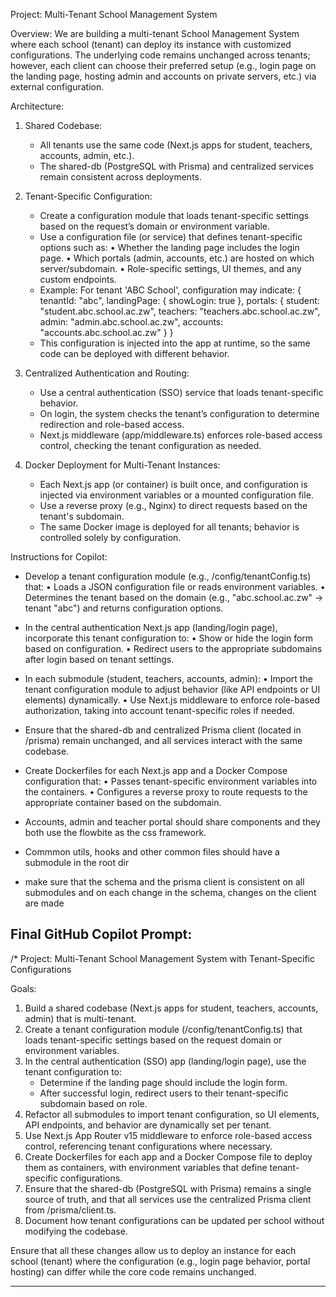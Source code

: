 Project: Multi-Tenant School Management System

Overview:
We are building a multi-tenant School Management System where each school (tenant) can deploy its instance with customized configurations. The underlying code remains unchanged across tenants; however, each client can choose their preferred setup (e.g., login page on the landing page, hosting admin and accounts on private servers, etc.) via external configuration.

Architecture:
1. Shared Codebase:
   - All tenants use the same code (Next.js apps for student, teachers, accounts, admin, etc.).
   - The shared-db (PostgreSQL with Prisma) and centralized services remain consistent across deployments.
   
2. Tenant-Specific Configuration:
   - Create a configuration module that loads tenant-specific settings based on the request’s domain or environment variable.
   - Use a configuration file (or service) that defines tenant-specific options such as:
     • Whether the landing page includes the login page.
     • Which portals (admin, accounts, etc.) are hosted on which server/subdomain.
     • Role-specific settings, UI themes, and any custom endpoints.
   - Example: For tenant 'ABC School', configuration may indicate:
         { tenantId: "abc", landingPage: { showLogin: true }, portals: { student: "student.abc.school.ac.zw", teachers: "teachers.abc.school.ac.zw", admin: "admin.abc.school.ac.zw", accounts: "accounts.abc.school.ac.zw" } }
   - This configuration is injected into the app at runtime, so the same code can be deployed with different behavior.

3. Centralized Authentication and Routing:
   - Use a central authentication (SSO) service that loads tenant-specific behavior.
   - On login, the system checks the tenant’s configuration to determine redirection and role-based access.
   - Next.js middleware (app/middleware.ts) enforces role-based access control, checking the tenant configuration as needed.

4. Docker Deployment for Multi-Tenant Instances:
   - Each Next.js app (or container) is built once, and configuration is injected via environment variables or a mounted configuration file.
   - Use a reverse proxy (e.g., Nginx) to direct requests based on the tenant's subdomain.
   - The same Docker image is deployed for all tenants; behavior is controlled solely by configuration.

Instructions for Copilot:
- Develop a tenant configuration module (e.g., /config/tenantConfig.ts) that:
    • Loads a JSON configuration file or reads environment variables.
    • Determines the tenant based on the domain (e.g., "abc.school.ac.zw" → tenant "abc") and returns configuration options.
- In the central authentication Next.js app (landing/login page), incorporate this tenant configuration to:
    • Show or hide the login form based on configuration.
    • Redirect users to the appropriate subdomains after login based on tenant settings.
- In each submodule (student, teachers, accounts, admin):
    • Import the tenant configuration module to adjust behavior (like API endpoints or UI elements) dynamically.
    • Use Next.js middleware to enforce role-based authorization, taking into account tenant-specific roles if needed.
- Ensure that the shared-db and centralized Prisma client (located in /prisma) remain unchanged, and all services interact with the same codebase.
- Create Dockerfiles for each Next.js app and a Docker Compose configuration that:
    • Passes tenant-specific environment variables into the containers.
    • Configures a reverse proxy to route requests to the appropriate container based on the subdomain.

- Accounts, admin and teacher portal should share components and they both use the flowbite as the css framework. 

- Commmon utils, hooks and other common files should have a submodule in the root dir

- make sure that the schema and the prisma client is consistent on all submodules and on each change in the schema, changes on the client are made

Final GitHub Copilot Prompt:
------------------------------------------------------------
/*
Project: Multi-Tenant School Management System with Tenant-Specific Configurations

Goals:
1. Build a shared codebase (Next.js apps for student, teachers, accounts, admin) that is multi-tenant.
2. Create a tenant configuration module (/config/tenantConfig.ts) that loads tenant-specific settings based on the request domain or environment variables.
3. In the central authentication (SSO) app (landing/login page), use the tenant configuration to:
    - Determine if the landing page should include the login form.
    - After successful login, redirect users to their tenant-specific subdomain based on role.
4. Refactor all submodules to import tenant configuration, so UI elements, API endpoints, and behavior are dynamically set per tenant.
5. Use Next.js App Router v15 middleware to enforce role-based access control, referencing tenant configurations where necessary.
6. Create Dockerfiles for each app and a Docker Compose file to deploy them as containers, with environment variables that define tenant-specific configurations.
7. Ensure that the shared-db (PostgreSQL with Prisma) remains a single source of truth, and that all services use the centralized Prisma client from /prisma/client.ts.
8. Document how tenant configurations can be updated per school without modifying the codebase.

Ensure that all these changes allow us to deploy an instance for each school (tenant) where the configuration (e.g., login page behavior, portal hosting) can differ while the core code remains unchanged.

------------------------------------------------------------
